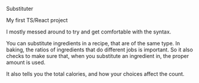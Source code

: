 Substituter

My first TS/React project

I mostly messed around to try and get comfortable with the syntax.

You can substitute ingredients in a recipe, that are of the same type.
In baking, the ratios of ingredients that do different jobs is important.
So it also checks to make sure that, when you substitute an ingredient in, the proper amount is used.

It also tells you the total calories, and how your choices affect the count.

